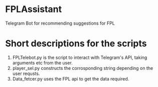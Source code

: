 # FPLAssistant
Telegram Bot for recommending suggestions for FPL

# Short descriptions for the scripts
1. FPLTelebot.py is the script to interact with Telegram's API, taking arguments etc from the user.
2. player_sel.py constructs the corrosponding string depending on the user requsts.
3. Data_fetcer.py uses the FPL api to get the data required.
